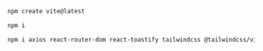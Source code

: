 ```sh
npm create vite@latest
```

```sh
npm i
```

```sh
npm i axios react-router-dom react-toastify tailwindcss @tailwindcss/vite lucide-react react-hot-toast

```
